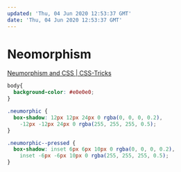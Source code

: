 ```yaml
---
updated: 'Thu, 04 Jun 2020 12:53:37 GMT'
date: 'Thu, 04 Jun 2020 12:53:37 GMT'
---
```


# Neomorphism

[Neumorphism and CSS | CSS-Tricks](https://css-tricks.com/neumorphism-and-css/)

```css
body{
  background-color: #e0e0e0;
}

.neumorphic {
  box-shadow: 12px 12px 24px 0 rgba(0, 0, 0, 0.2),
    -12px -12px 24px 0 rgba(255, 255, 255, 0.5);
}

.neumorphic--pressed {
  box-shadow: inset 6px 6px 10px 0 rgba(0, 0, 0, 0.2),
    inset -6px -6px 10px 0 rgba(255, 255, 255, 0.5);
}
```
